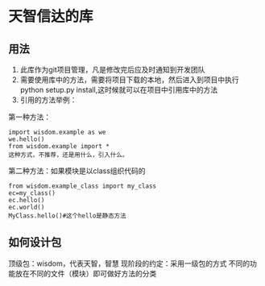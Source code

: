 # 天智信达的库

## 用法
1. 此库作为git项目管理，凡是修改完后应及时通知到开发团队
2. 需要使用库中的方法，需要将项目下载的本地，然后进入到项目中执行 python setup.py install,这时候就可以在项目中引用库中的方法
3. 引用的方法举例： 

第一种方法：
```
import wisdom.example as we
we.hello()
from wisdom.example import * 
这种方式，不推荐，还是用什么，引入什么。 
```

第二种方法：如果模块是以class组织代码的
```
from wisdom.example_class import my_class
ec=my_class()
ec.hello()
ec.world()
MyClass.hello()#这个hello是静态方法
```

## 如何设计包
顶级包：wisdom，代表天智，智慧
现阶段的约定：采用一级包的方式
不同的功能放在不同的文件（模块）即可做好方法的分类
